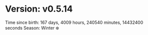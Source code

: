 # Version: v0.5.14
Time since birth: 167 days, 4009 hours, 240540 minutes, 14432400 seconds
Season: Winter ❄️
